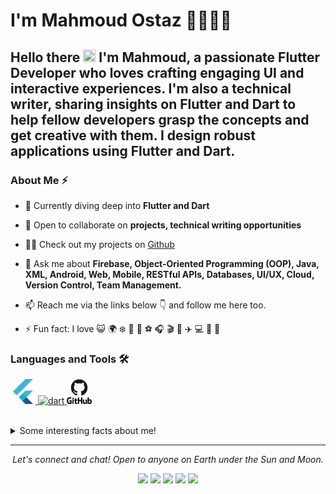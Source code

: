 # I'm Mahmoud Ostaz 👨🏻‍🚀🚀

## Hello there <img src="https://raw.githubusercontent.com/MartinHeinz/MartinHeinz/master/wave.gif" width="20px" height="20px"> I'm Mahmoud, a passionate Flutter Developer who loves crafting engaging UI and interactive experiences. I'm also a technical writer, sharing insights on Flutter and Dart to help fellow developers grasp the concepts and get creative with them. I design robust applications using Flutter and Dart.

### About Me ⚡

- 🌱 Currently diving deep into **Flutter and Dart**

- 👯 Open to collaborate on **projects, technical writing opportunities**

- 👨‍💻 Check out my projects on [Github](https://github.com/MahmoudOstaz)

- 💬 Ask me about **Firebase, Object-Oriented Programming (OOP), Java, XML, Android, Web, Mobile, RESTful APIs, Databases, UI/UX, Cloud, Version Control, Team Management.**

- 📫 Reach me via the links below 👇 and follow me here too.

- ⚡ Fun fact: I love 😺 🌍 ❄️ 🍔 🍤 ⚽️ 🎧 🎬 🎤 ✈️ 💻 📱 📸  

### Languages and Tools 🛠
<p align="left"> <a href="https://flutter.dev" target="_blank" rel="noreferrer"> <img src="https://raw.githubusercontent.com/devicons/devicon/master/icons/flutter/flutter-original.svg" alt="flutter" width="40" height="40"/> </a> <a href="https://dart.dev" target="_blank" rel="noreferrer"> <img src="https://www.vectorlogo.zone/logos/dartlang/dartlang-icon.svg" alt="dart" width="40" height="40"/> </a> <a href="https://github.com" target="_blank" rel="noreferrer"> <img src="https://raw.githubusercontent.com/devicons/devicon/master/icons/github/github-original-wordmark.svg" alt="github" width="40" height="40"/> </a> </p>
<br>

<details>
  <summary>Some interesting facts about me!</summary>
  <br>
  - Coding enthusiast who listens to music while developing awesome code. ⭐️

  - Keen on learning programming and exploring AI & ML.

![My github stats](https://github-readme-stats.vercel.app/api?username=ostazm&show_icons=true)
    
![Total Contribution](https://github-readme-streak-stats.herokuapp.com/?user=ostazm)

</details>

<hr>

<p align="center">
  <i>Let's connect and chat! Open to anyone on Earth under the Sun and Moon.</i>
<p align="center">
    <a href="https://twitter.com/Mahmoudyostaz" alt="Twitter"><img src="https://img.shields.io/badge/Twitter-1DA1F2?style=for-the-badge&logo=twitter&logoColor=white"></a>
    <a href="https://www.linkedin.com/in/mahmoudostaz/" alt="Linkedin"><img src="https://img.shields.io/badge/LinkedIn-0077B5?style=for-the-badge&logo=linkedin&logoColor=white"></a>
    <a href="https://www.instagram.com/mahmoud._.ostaz/?hl=en" alt="Instagram"><img src="https://img.shields.io/badge/Instagram-E4405F?style=for-the-badge&logo=instagram&logoColor=white"></a>
    <a href="https://www.facebook.com/MahmoudYOstaz" alt="Facebook"><img src="https://img.shields.io/badge/Facebook-1877F2?style=for-the-badge&logo=facebook&logoColor=white"></a>
    <a href="https://github.com/MahmoudOstaz" alt="GitHub"><img src="https://img.shields.io/badge/GitHub-100000?style=for-the-badge&logo=github&logoColor=white"></a>
</p> 
</p>
